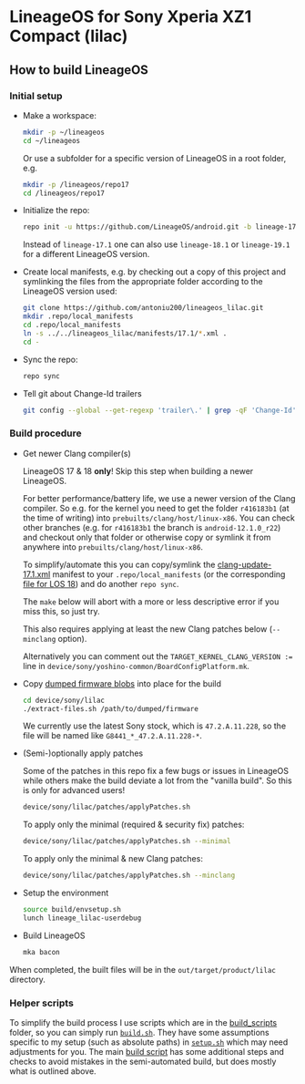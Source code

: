 # LineageOS for Sony Xperia XZ1 Compact (lilac)

## How to build LineageOS

### Initial setup

* Make a workspace:

    ```bash
    mkdir -p ~/lineageos
    cd ~/lineageos
    ```

    Or use a subfolder for a specific version of LineageOS in a root folder, e.g.

    ```bash
    mkdir -p /lineageos/repo17
    cd /lineageos/repo17
    ```

* Initialize the repo:


    ```bash
    repo init -u https://github.com/LineageOS/android.git -b lineage-17.1
    ```

    Instead of `lineage-17.1` one can also use `lineage-18.1` or `lineage-19.1`
    for a different LineageOS version.

* Create local manifests, e.g. by checking out a copy of this project and symlinking the files from the appropriate folder according to the LineageOS version used:

    ```bash
    git clone https://github.com/antoniu200/lineageos_lilac.git
    mkdir .repo/local_manifests
    cd .repo/local_manifests
    ln -s ../../lineageos_lilac/manifests/17.1/*.xml .
    cd -
    ```

* Sync the repo:

    ```bash
    repo sync
    ```

* Tell git about Change-Id trailers

    ```bash
    git config --global --get-regexp 'trailer\.' | grep -qF 'Change-Id' || git config --global trailer.changeid.key "Change-Id"
    ```

### Build procedure

* Get newer Clang compiler(s)

    LineageOS 17 & 18 **only**!
    Skip this step when building a newer LineageOS.

    For better performance/battery life, we use a newer version of the Clang compiler.
    So e.g. for the kernel you need to get the folder `r416183b1` (at the time of writing) into `prebuilts/clang/host/linux-x86`.
    You can check other branches (e.g. for `r416183b1` the branch is `android-12.1.0_r22`) and checkout only that folder or otherwise copy or symlink it from anywhere into `prebuilts/clang/host/linux-x86`.

    To simplify/automate this you can copy/symlink the [clang-update-17.1.xml](manifests/clang-update-17.1.xml) manifest to your `.repo/local_manifests` (or the corresponding [file for LOS 18](manifests/clang-update-18.1.xml)) and do another `repo sync`.
    
    The `make` below will abort with a more or less descriptive error if you miss this, so just try.

    This also requires applying at least the new Clang patches below (`--minclang` option).
    
    Alternatively you can comment out the `TARGET_KERNEL_CLANG_VERSION :=` line in `device/sony/yoshino-common/BoardConfigPlatform.mk`.

* Copy [dumped firmware blobs](dump-stock.md) into place for the build

    ```bash
    cd device/sony/lilac
    ./extract-files.sh /path/to/dumped/firmware
    ```

    We currently use the latest Sony stock, which is `47.2.A.11.228`, so the file will be named like `G8441_*_47.2.A.11.228-*`.

* (Semi-)optionally apply patches

    Some of the patches in this repo fix a few bugs or issues in LineageOS while others make the build deviate a lot from the "vanilla build".
    So this is only for advanced users!

    ```bash
    device/sony/lilac/patches/applyPatches.sh
    ```

    To apply only the minimal (required & security fix) patches:

    ```bash
    device/sony/lilac/patches/applyPatches.sh --minimal
    ```

    To apply only the minimal & new Clang patches:

    ```bash
    device/sony/lilac/patches/applyPatches.sh --minclang
    ```

* Setup the environment

    ```bash
    source build/envsetup.sh
    lunch lineage_lilac-userdebug
    ```

* Build LineageOS

    ```bash
    mka bacon
    ```
When completed, the built files will be in the `out/target/product/lilac` directory.

### Helper scripts

To simplify the build process I use scripts which are in the [build_scripts](build_scripts) folder, so you can simply run [`build.sh`](build_scripts/build.sh).
They have some assumptions specific to my setup (such as absolute paths) in [`setup.sh`](build_scripts/setup.sh) which may need adjustments for you.
The main [build script](build_scripts/buildAndChecksum.sh) has some additional steps and checks to avoid mistakes in the semi-automated build, but does mostly what is outlined above.
